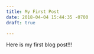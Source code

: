 ```yaml
---
title: My First Post
date: 2018-04-04 15:44:35 -0700
draft: true

---
```

Here is my first blog post!!!